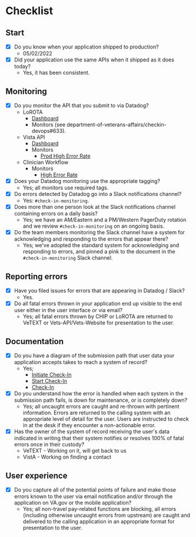 # Checklist

## Start

* [x] Do you know when your application shipped to production?
  * 05/02/2022
* [x] Did your application use the same APIs when it shipped as it does today?
  * Yes, it has been consistent.

## Monitoring

* [x] Do you monitor the API that you submit to via Datadog?
  * LoROTA
    * [Dashboard](https://tevi.ddog-gov.com/dashboard/9ss-nrd-bj9/technical-dashboard---lorota-prod?fromUser=false&refresh_mode=sliding&from_ts=1727100299251&to_ts=1727103899251&live=true)
    * Monitors (see department-of-veterans-affairs/checkin-devops#633).
  * Vista API
    * [Dashboard](https://vetext.ddog-gov.com/dashboard/vu4-t9w-xzs/vista-api?fromUser=false&refresh_mode=sliding&from_ts=1727101512354&to_ts=1727105112354&live=true)
    * Monitors
      * [Prod High Error Rate](https://vetext.ddog-gov.com/monitors/122032)      
  * Clinician Workflow
    * Monitors
      * [High Error Rate](https://tevi.ddog-gov.com/monitors/277782)
* [x] Does your Datadog monitoring use the appropriate tagging?
  * Yes; all monitors use required tags.
* [x] Do errors detected by Datadog go into a Slack notifications channel?
  * Yes: `#check-in-monitoring`.
* [x] Does more than one person look at the Slack notifications channel containing errors on a daily basis? 
  * Yes; we have an AM/Eastern and a PM/Western PagerDuty rotation and we review `#check-in-monitoring` on an ongoing basis.
* [x] Do the team members monitoring the Slack channel have a system for acknowledging and responding to the errors that appear there? 
  * Yes; we've adopted the standard system for acknowledging and responding to errors, and pinned a pink to the document in the `#check-in-monitoring` Slack channel.

## Reporting errors

* [x] Have you filed issues for errors that are appearing in Datadog / Slack?
  * Yes.
* [x] Do all fatal errors thrown in your application end up visible to the end user either in the user interface or via email?
  * Yes; all fatal errors thrown by CHIP or LoROTA are returned to VeTEXT or Vets-API/Vets-Website for presentation to the user.

## Documentation

* [x] Do you have a diagram of the submission path that user data your application accepts takes to reach a system of record? 
  * Yes;
    * [Initiate Check-In](https://github.com/department-of-veterans-affairs/va.gov-team/blob/master/products/health-care/checkin/engineering/architecture-diagrams/sequenceDiagram_checkInExp.md#initiate-check-in)
    * [Start Check-In](https://github.com/department-of-veterans-affairs/va.gov-team/blob/master/products/health-care/checkin/engineering/architecture-diagrams/sequenceDiagram_checkInExp.md#start-check-in)    
    * [Check-In](https://github.com/department-of-veterans-affairs/va.gov-team/blob/master/products/health-care/checkin/engineering/architecture-diagrams/sequenceDiagram_checkInExp.md#check-in)
* [x] Do you understand how the error is handled when each system in the submission path fails, is down for maintenance, or is completely down?
  * Yes; all uncaught errors are caught and re-thrown with pertinent information. Errors are returned to the calling system with an appropriate level of detail for the user. Users are instructed to check in at the desk if they encounter a non-actionable error.
* [x] Has the owner of the system of record receiving the user's data indicated in writing that their system notifies or resolves 100% of fatal errors once in their custody?
  * VeTEXT - Working on it, will get back to us
  * VistA - Working on finding a contact

## User experience

* [x] Do you capture all of the potential points of failure and make those errors known to the user via email notification and/or through the application on VA.gov or the mobile application?
  * Yes; all non-travel pay-related functions are blocking, all errors (including otherwise uncaught errors from upstream) are caught and delivered to the calling application in an appropriate format for presentation to the user.
